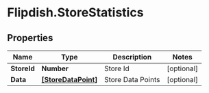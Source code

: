 # Flipdish.StoreStatistics

## Properties

Name | Type | Description | Notes
------------ | ------------- | ------------- | -------------
**StoreId** | **Number** | Store Id | [optional] 
**Data** | [**[StoreDataPoint]**](StoreDataPoint.md) | Store Data Points | [optional] 


